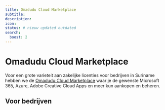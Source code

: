 ```yaml
---
title: Omadudu Cloud Marketplace
subtitle:
description:
icon:
status: # nieuw updated outdated
search:
  boost: 2 
---
```


# Omadudu Cloud Marketplace

Voor een grote varieteit aan zakelijke licenties voor bedrijven in Suriname hebben we de [Omadudu Cloud Marketplace](https://cp.omadudu.com) waar je de gewenste Microsoft 365, Azure, Adobe Creative Cloud Apps en meer kun aankopen en beheren.

## Voor bedrijven